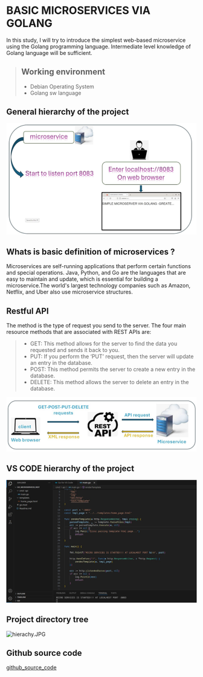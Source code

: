# BASIC MICROSERVICES VIA GOLANG

In this study, I will try to introduce the simplest web-based microservice using the Golang programming language. Intermediate level knowledge of Golang language will be sufficient.

> ## Working environment
>
> - Debian Operating System
> - Golang sw language

## General hierarchy of the project
![hierachy.JPG](pictures/hierarchy.JPG)


## Whats is basic definition of microservices ?
Microservices are self-running applications that perform certain functions and special operations.
Java, Python, and Go are the languages that are easy to maintain and update, which is essential for building a microservice.The world's largest technology companies such as Amazon, Netflix, and Uber also use microservice structures.

## Restful API
The method is the type of request you send to the server. The four main resource methods that are associated with REST APIs are:

> - GET: This method allows for the server to find the data you requested and sends it back to you.
> - PUT: If you perform the ‘PUT’ request, then the server will update an entry in the database.
> - POST: This method permits the server to create a new entry in the database.
> - DELETE: This method allows the server to delete an entry in the database.


![restful_api.JPG](pictures/restful_api.JPG)


## VS CODE hierarchy of the project
![hierachy.JPG](pictures/VS_CODE_MAIN.JPG)


## Project directory tree
![hierachy.JPG](pictures/tree.JPG)

## Github source code

[github_source_code](https://github.com/MuratTunc/go_microservices_rest.git)